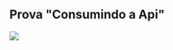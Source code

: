 <h2>Prova "Consumindo a Api"</h2>

![](https://img.shields.io/badge/Desbloqueando-o%20CORs%20da%20API.-black)
